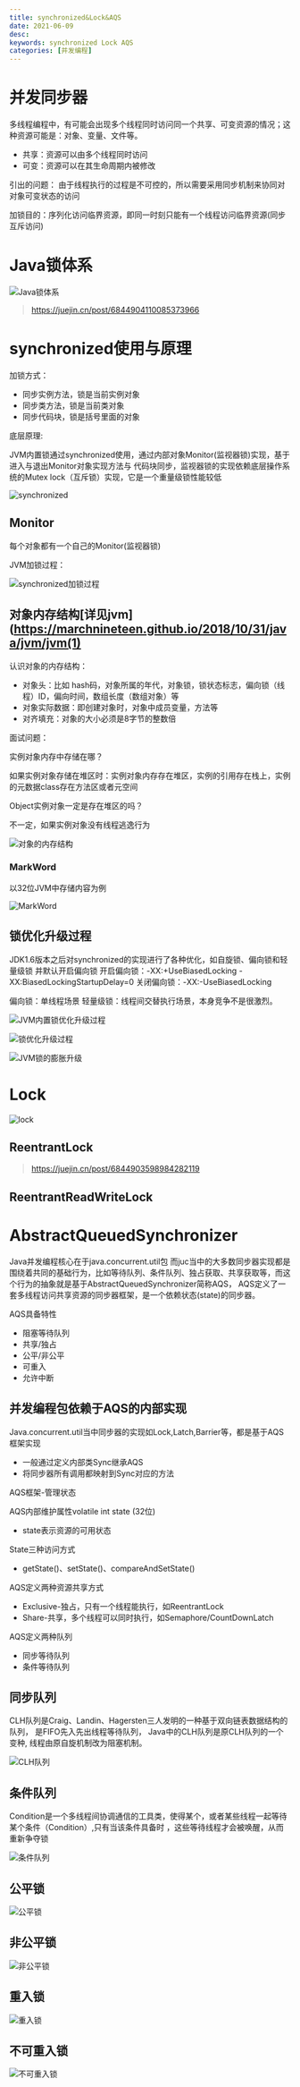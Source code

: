 ```yaml
---
title: synchronized&Lock&AQS
date: 2021-06-09
desc:
keywords: synchronized Lock AQS
categories: [并发编程]
---
```

# 并发同步器

多线程编程中，有可能会出现多个线程同时访问同一个共享、可变资源的情况；这种资源可能是：对象、变量、文件等。
- 共享：资源可以由多个线程同时访问
- 可变：资源可以在其生命周期内被修改

引出的问题：
由于线程执行的过程是不可控的，所以需要采用同步机制来协同对对象可变状态的访问

加锁目的：序列化访问临界资源，即同一时刻只能有一个线程访问临界资源(同步互斥访问)

# Java锁体系

![Java锁体系](/uploads/java/concurrent/Java锁体系.png)

> https://juejin.cn/post/6844904110085373966

# synchronized使用与原理

加锁方式：
- 同步实例方法，锁是当前实例对象
- 同步类方法，锁是当前类对象
- 同步代码块，锁是括号里面的对象

底层原理:

JVM内置锁通过synchronized使用，通过内部对象Monitor(监视器锁)实现，基于进入与退出Monitor对象实现方法与
代码块同步，监视器锁的实现依赖底层操作系统的Mutex lock（互斥锁）实现，它是一个重量级锁性能较低

![synchronized](/uploads/java/concurrent/synchronized.png)

## Monitor

每个对象都有一个自己的Monitor(监视器锁)

JVM加锁过程：

![synchronized加锁过程](/uploads/java/concurrent/synchronized加锁过程.png)

## 对象内存结构[详见jvm](https://marchnineteen.github.io/2018/10/31/java/jvm/jvm(1)

认识对象的内存结构：
- 对象头：比如 hash码，对象所属的年代，对象锁，锁状态标志，偏向锁（线程）ID，偏向时间，数组长度（数组对象）等
- 对象实际数据：即创建对象时，对象中成员变量，方法等
- 对齐填充：对象的大小必须是8字节的整数倍

面试问题：

实例对象内存中存储在哪？

如果实例对象存储在堆区时：实例对象内存存在堆区，实例的引用存在栈上，实例的元数据class存在方法区或者元空间

Object实例对象一定是存在堆区的吗？

不一定，如果实例对象没有线程逃逸行为

![对象的内存结构](/uploads/java/concurrent/对象的内存结构.png)

### MarkWord

以32位JVM中存储内容为例

![MarkWord](/uploads/java/concurrent/MarkWord.png)

## 锁优化升级过程

JDK1.6版本之后对synchronized的实现进行了各种优化，如自旋锁、偏向锁和轻量级锁
并默认开启偏向锁
开启偏向锁：-XX:+UseBiasedLocking -XX:BiasedLockingStartupDelay=0
关闭偏向锁：-XX:-UseBiasedLocking

偏向锁：单线程场景
轻量级锁：线程间交替执行场景，本身竞争不是很激烈。

![JVM内置锁优化升级过程](/uploads/java/concurrent/JVM内置锁优化升级过程.png)

![锁优化升级过程](/uploads/java/concurrent/锁优化升级过程.png)

![JVM锁的膨胀升级](/uploads/java/concurrent/JVM锁的膨胀升级.jpg)

# Lock

![lock](/uploads/java/concurrent/lock.png)

## ReentrantLock

> https://juejin.cn/post/6844903598984282119

## ReentrantReadWriteLock

# AbstractQueuedSynchronizer

Java并发编程核心在于java.concurrent.util包
而juc当中的大多数同步器实现都是围绕着共同的基础行为，比如等待队列、条件队列、独占获取、共享获取等，而这个行为的抽象就是基于AbstractQueuedSynchronizer简称AQS，
AQS定义了一套多线程访问共享资源的同步器框架，是一个依赖状态(state)的同步器。

AQS具备特性
- 阻塞等待队列
- 共享/独占
- 公平/非公平
- 可重入
- 允许中断

## 并发编程包依赖于AQS的内部实现

Java.concurrent.util当中同步器的实现如Lock,Latch,Barrier等，都是基于AQS框架实现
- 一般通过定义内部类Sync继承AQS
- 将同步器所有调用都映射到Sync对应的方法

AQS框架-管理状态

AQS内部维护属性volatile int state (32位)
- state表示资源的可用状态

State三种访问方式
- getState()、setState()、compareAndSetState()

AQS定义两种资源共享方式
- Exclusive-独占，只有一个线程能执行，如ReentrantLock
- Share-共享，多个线程可以同时执行，如Semaphore/CountDownLatch

AQS定义两种队列
- 同步等待队列
- 条件等待队列

## 同步队列

CLH队列是Craig、Landin、Hagersten三人发明的一种基于双向链表数据结构的队列， 是FIFO先入先出线程等待队列，
Java中的CLH队列是原CLH队列的一个变种, 线程由原自旋机制改为阻塞机制。

![CLH队列](/uploads/java/concurrent/CLH队列.png)

## 条件队列

Condition是一个多线程间协调通信的工具类，使得某个，或者某些线程一起等待某个条件（Condition）,只有当该条件具备时 ，这些等待线程才会被唤醒，从而重新争夺锁

![条件队列](/uploads/java/concurrent/条件队列.png)

## 公平锁

![公平锁](/uploads/java/concurrent/公平锁.png)

## 非公平锁

![非公平锁](/uploads/java/concurrent/非公平锁.png)

## 重入锁

![重入锁](/uploads/java/concurrent/重入锁.png)

## 不可重入锁

![不可重入锁](/uploads/java/concurrent/不可重入锁.png)
